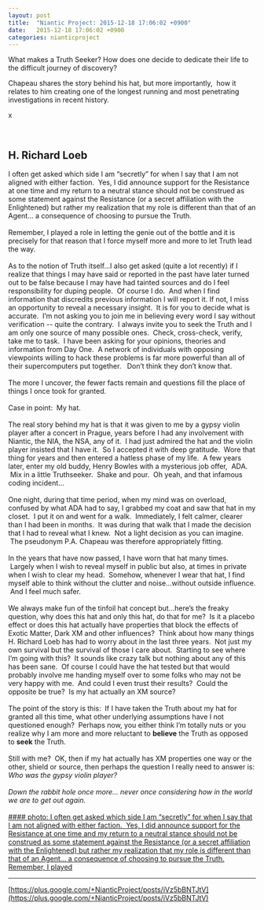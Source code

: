 ```yaml
---
layout: post
title:  "Niantic Project: 2015-12-18 17:06:02 +0900"
date:   2015-12-18 17:06:02 +0900
categories: nianticproject
---
```

What makes a Truth Seeker? How does one decide to dedicate their life to the difficult journey of discovery?

Chapeau shares the story behind his hat, but more importantly,  how it relates to him creating one of the longest running and most penetrating investigations in recent history.

x<div class="shared"><br /><h2>H. Richard Loeb</h2>I often get asked which side I am “secretly” for when I say that I am not aligned with either faction.  Yes, I did announce support for the Resistance at one time and my return to a neutral stance should not be construed as some statement against the Resistance (or a secret affiliation with the Enlightened) but rather my realization that my role is different than that of an Agent… a consequence of choosing to pursue the Truth.  <br /><br />Remember, I played a role in letting the genie out of the bottle and it is precisely for that reason that I force myself more and more to let Truth lead the way.  <br /><br />As to the notion of Truth itself...I also get asked (quite a lot recently) if I realize that things I may have said or reported in the past have later turned out to be false because I may have had tainted sources and do I feel responsibility for duping people.  Of course I do.  And when I find information that discredits previous information I will report it. If not, I miss an opportunity to reveal a necessary insight.  It is for you to decide what is accurate.  I’m not asking you to join me in believing every word I say without verification -- quite the contrary.  I always invite you to seek the Truth and I am only one source of many possible ones.  Check, cross-check, verify, take me to task.  I have been asking for your opinions, theories and information from Day One.  A network of individuals with opposing viewpoints willing to hack these problems is far more powerful than all of their supercomputers put together.   Don’t think they don’t know that.<br /><br />The more I uncover, the fewer facts remain and questions fill the place of things I once took for granted.<br /><br />Case in point:  My hat.<br /><br />The real story behind my hat is that it was given to me by a gypsy violin player after a concert in Prague, years before I had any involvement with Niantic, the NIA, the NSA, any of it.  I had just admired the hat and the violin player insisted that I have it.  So I accepted it with deep gratitude.  Wore that thing for years and then entered a hatless phase of my life.  A few years later, enter my old buddy, Henry Bowles with a mysterious job offer,  ADA.  Mix in a little Truthseeker.  Shake and pour.  Oh yeah, and that infamous coding incident…<br /><br />One night, during that time period, when my mind was on overload, confused by what ADA had to say, I grabbed my coat and saw that hat in my closet.  I put it on and went for a walk.  Immediately, I felt calmer, clearer than I had been in months.  It was during that walk that I made the decision that I had to reveal what I knew.  Not a light decision as you can imagine.  The pseudonym P.A. Chapeau was therefore appropriately fitting.  <br /><br />In the years that have now passed, I have worn that hat many times.  Largely when I wish to reveal myself in public but also, at times in private when I wish to clear my head.  Somehow, whenever I wear that hat, I find myself able to think without the clutter and noise...without outside influence.  And I feel much safer.<br /><br />We always make fun of the tinfoil hat concept but...here’s the freaky question, why does this hat and only this hat, do that for me?  Is it a placebo effect or does this hat actually have properties that block the effects of Exotic Matter, Dark XM and other influences?  Think about how many things H. Richard Loeb has had to worry about in the last three years.  Not just my own survival but the survival of those I care about.  Starting to see where I’m going with this?  It sounds like crazy talk but nothing about any of this has been sane.  Of course I could have the hat tested but that would probably involve me handing myself over to some folks who may not be very happy with me.  And could I even trust their results?  Could the opposite be true?  Is my hat actually an XM source?<br /><br />The point of the story is this:  If I have taken the Truth about my hat for granted all this time, what other underlying assumptions have I not questioned enough?  Perhaps now, you either think I’m totally nuts or you realize why I am more and more reluctant to <b>believe</b> the Truth as opposed to <b>seek</b> the Truth.  <br /><br />Still with me?  OK, then if my hat actually has XM properties one way or the other, shield or source, then perhaps the question I really need to answer is: <i>Who was the gypsy violin player?</i><br /><br /><i>Down the rabbit hole once more… never once considering how in the world we are to get out again.</i><br /><br /></div>
[#### photo: I often get asked which side I am “secretly” for when I say that I am not aligned with either faction.  Yes, I did announce support for the Resistance at one time and my return to a neutral stance should not be construed as some statement against the Resistance (or a secret affiliation with the Enlightened) but rather my realization that my role is different than that of an Agent… a consequence of choosing to pursue the Truth.
Remember, I played](https://lh3.googleusercontent.com/-zUw8O5R3wcs/VnO1C3JnjyI/AAAAAAAAB98/VyOSPtmFhG0/w800-h1067/TheHat.jpg "")
- - -
[https://plus.google.com/+NianticProject/posts/iVz5bBNTJtV](https://plus.google.com/+NianticProject/posts/iVz5bBNTJtV)
